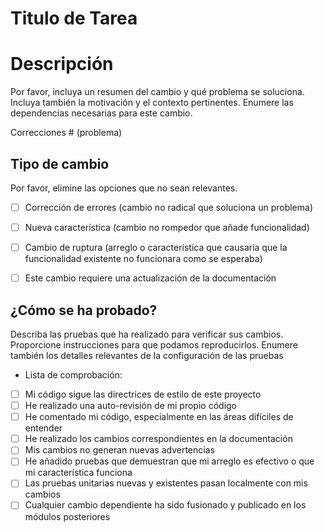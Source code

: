 # Titulo de Tarea

# Descripción

Por favor, incluya un resumen del cambio y qué problema se soluciona. Incluya también la motivación y el contexto pertinentes. Enumere las dependencias necesarias para este cambio.

Correcciones # (problema)

## Tipo de cambio
Por favor, elimine las opciones que no sean relevantes.
- [ ] Corrección de errores (cambio no radical que soluciona un problema)
- [ ] Nueva característica (cambio no rompedor que añade funcionalidad)
- [ ] Cambio de ruptura (arreglo o característica que causaría que la funcionalidad existente no funcionara como se esperaba)
- [ ] Este cambio requiere una actualización de la documentación


## ¿Cómo se ha probado?

Describa las pruebas que ha realizado para verificar sus cambios. Proporcione instrucciones para que podamos reproducirlos. Enumere también los detalles relevantes de la configuración de las pruebas

* Lista de comprobación:

- [ ] Mi código sigue las directrices de estilo de este proyecto
- [ ] He realizado una auto-revisión de mi propio código
- [ ] He comentado mi código, especialmente en las áreas difíciles de entender
- [ ] He realizado los cambios correspondientes en la documentación
- [ ] Mis cambios no generan nuevas advertencias
- [ ] He añadido pruebas que demuestran que mi arreglo es efectivo o que mi característica funciona
- [ ] Las pruebas unitarias nuevas y existentes pasan localmente con mis cambios
- [ ] Cualquier cambio dependiente ha sido fusionado y publicado en los módulos posteriores
